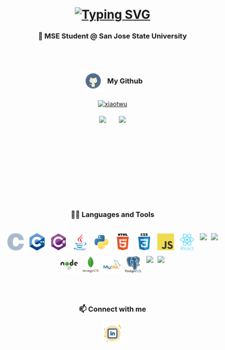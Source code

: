 <h1 align="center">
  <a href="https://git.io/typing-svg">
    <img src="https://readme-typing-svg.herokuapp.com?font=Nanum+Pen+Script&size=50&pause=1000&color=FFFFFF&center=true&width=800&height=80&lines=Hi+there%2C+I'm+Tony!+%F0%9F%91%8B+" alt="Typing SVG">
  </a>
</h1>

<h3 align="center" style="margin-bottom:30px"> 🌱 MSE Student @ San Jose State University</h3> </br>

<div align="center" style="margin-bottom:30px">
  <h3>
  <span style="display: inline-flex; align-items: center; gap: 8px;">
    <img alt="GitHub Icon" src="./assets/github.svg" style="height: 50px;">
    My Github
  </span>
</h3>
  <a href="https://github.com/ryo-ma/github-profile-trophy"><img src="https://github-profile-trophy.vercel.app/?username=xiaotwu&column=8&margin-w=15&margin-h=15" alt="xiaotwu" style="height:150px"></a>
  <div style="display:flex;justify-content:center;gap:30px;margin:20px 0">
    <img src="https://github-readme-stats.vercel.app/api/top-langs?username=xiaotwu&show_icons=true&hide_border=true&locale=en&layout=compact&custom_title=Most%20Used%20Languages&bg_color=00000000&title_color=58a6ff" style="height:150px">
    <img src="https://github-readme-stats.vercel.app/api?username=xiaotwu&show_icons=true&hide_border=true&locale=en&custom_title=GitHub%20Stats&bg_color=00000000&title_color=58a6ff" style="height:150px">
  </div>
</div> </br>

<div align="center" style="margin-bottom:30px">
  <h3> 👨‍💻 Languages and Tools</h3> </br>
  <div style="display:flex;flex-wrap:wrap;gap:10px;justify-content:center;max-width:800px">
    <a href="https://www.cprogramming.com/" target="_blank"><img src="https://raw.githubusercontent.com/devicons/devicon/master/icons/c/c-original.svg" width="40"></a>
    <a href="https://www.w3schools.com/cpp/" target="_blank"><img src="https://raw.githubusercontent.com/devicons/devicon/master/icons/cplusplus/cplusplus-original.svg" width="40"></a>
    <a href="https://www.w3schools.com/cs/" target="_blank"><img src="https://raw.githubusercontent.com/devicons/devicon/master/icons/csharp/csharp-original.svg" width="40"></a>
    <a href="https://www.java.com" target="_blank"><img src="https://raw.githubusercontent.com/devicons/devicon/master/icons/java/java-original.svg" width="40"></a>
    <a href="https://www.python.org" target="_blank"><img src="https://raw.githubusercontent.com/devicons/devicon/master/icons/python/python-original.svg" width="40"></a>
    <a href="https://www.w3.org/html/" target="_blank"><img src="https://raw.githubusercontent.com/devicons/devicon/master/icons/html5/html5-original-wordmark.svg" width="40"></a>
    <a href="https://www.w3schools.com/css/" target="_blank"><img src="https://raw.githubusercontent.com/devicons/devicon/master/icons/css3/css3-original-wordmark.svg" width="40"></a>
    <a href="https://developer.mozilla.org/en-US/docs/Web/JavaScript" target="_blank"><img src="https://raw.githubusercontent.com/devicons/devicon/master/icons/javascript/javascript-original.svg" width="40"></a>
    <a href="https://reactjs.org/" target="_blank"><img src="https://raw.githubusercontent.com/devicons/devicon/master/icons/react/react-original-wordmark.svg" width="40"></a>
    <a href="https://tailwindcss.com/" target="_blank"><img src="https://www.vectorlogo.zone/logos/tailwindcss/tailwindcss-icon.svg" width="40"></a>
    <a href="https://nextjs.org/" target="_blank"><img src="https://cdn.worldvectorlogo.com/logos/nextjs-2.svg" width="40"></a>
    <a href="https://nodejs.org" target="_blank"><img src="https://raw.githubusercontent.com/devicons/devicon/master/icons/nodejs/nodejs-original-wordmark.svg" width="40"></a>
    <a href="https://www.mongodb.com/" target="_blank"><img src="https://raw.githubusercontent.com/devicons/devicon/master/icons/mongodb/mongodb-original-wordmark.svg" width="40"></a>
    <a href="https://www.mysql.com/" target="_blank"><img src="https://raw.githubusercontent.com/devicons/devicon/master/icons/mysql/mysql-original-wordmark.svg" width="40"></a>
    <a href="https://www.postgresql.org" target="_blank"><img src="https://raw.githubusercontent.com/devicons/devicon/master/icons/postgresql/postgresql-original-wordmark.svg" width="40"></a>
    <a href="https://pytorch.org/" target="_blank"><img src="https://www.vectorlogo.zone/logos/pytorch/pytorch-icon.svg" width="40"></a>
    <a href="https://www.tensorflow.org" target="_blank"><img src="https://www.vectorlogo.zone/logos/tensorflow/tensorflow-icon.svg" width="40"></a>
  </div>
</div> </br>

<div align="center" style="margin-bottom:50px">
  <h3> 📫 Connect with me</h3>
  <a href="https://linkedin.com/in/xiaotong-wu" target="_blank">
    <img alt="LinkedIn Icon" src="./assets/linkedin.svg" style="height: 50px; vertical-align: middle;">
  </a>
</div>
